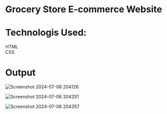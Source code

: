 # Grocery Store E-commerce Website
# Technologis Used:
HTML<br>
CSS<br>
# Output
![Screenshot 2024-07-06 204126](https://github.com/Pranalee1111/Grocery_Store_Website/assets/128733496/411d78ce-cfb7-4536-99fe-ceab0d5eb0d9)

![Screenshot 2024-07-06 204251](https://github.com/Pranalee1111/Grocery_Store_Website/assets/128733496/b0051740-ea38-4e6c-b550-87a61fe36acf)

![Screenshot 2024-07-06 204357](https://github.com/Pranalee1111/Grocery_Store_Website/assets/128733496/efb624ac-e512-460f-9279-f14fae3d1ed9)
